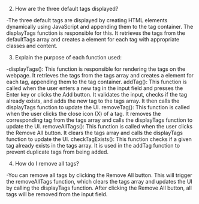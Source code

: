 2. How are the three default tags displayed?

-The three default tags are displayed by creating HTML elements dynamically using JavaScript and appending them to the tag container. The displayTags function is responsible for this. It retrieves the tags from the defaultTags array and creates a <span> element for each tag with appropriate classes and content.


3. Explain the purpose of each function used:

-displayTags(): This function is responsible for rendering the tags on the webpage. It retrieves the tags from the tags array and creates a <span> element for each tag, appending them to the tag container.
addTag(): This function is called when the user enters a new tag in the input field and presses the Enter key or clicks the Add button. It validates the input, checks if the tag already exists, and adds the new tag to the tags array. It then calls the displayTags function to update the UI.
removeTag(): This function is called when the user clicks the close icon (X) of a tag. It removes the corresponding tag from the tags array and calls the displayTags function to update the UI.
removeAllTags(): This function is called when the user clicks the Remove All button. It clears the tags array and calls the displayTags function to update the UI.
checkTagExists(): This function checks if a given tag already exists in the tags array. It is used in the addTag function to prevent duplicate tags from being added.

4. How do I remove all tags?

-You can remove all tags by clicking the Remove All button. This will trigger the removeAllTags function, which clears the tags array and updates the UI by calling the displayTags function. After clicking the Remove All button, all tags will be removed from the input field.
